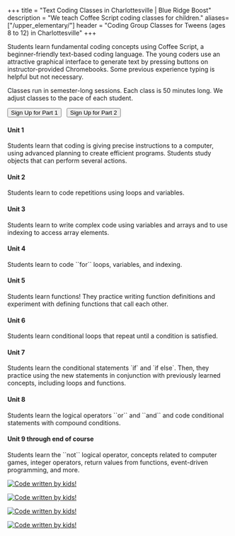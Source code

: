 +++
title = "Text Coding Classes in Charlottesville | Blue Ridge Boost"
description = "We teach Coffee Script coding classes for children."
aliases=["/upper_elementary/"]
header = "Coding Group Classes for Tweens (ages 8 to 12) in Charlottesville"
+++

<div class="container-fluid">
    <div class="row">
        <p>Students learn fundamental coding concepts using Coffee Script, a beginner-friendly text-based coding language. The young coders use an attractive graphical interface to generate text by pressing buttons on instructor-provided Chromebooks. Some previous experience typing is helpful but not necessary. </p>
        <p> Classes run in semester-long sessions. Each class is 50 minutes long. We adjust classes to the pace of each student.</p>
        <p><a href="https://winter-24-coffee-script-part1.cheddarup.com">
  <button class="button-8" role="button">Sign Up for Part 1</button></a> &nbsp; <a href="https://winter-24-coffee-script-part2.cheddarup.com">
  <button class="button-8" role="button">Sign Up for Part 2</button></a> </p>
    </div>
    <div class="row flex-column flex-md-row">
        <div class="col col-md-6 col-lg-8">
<p></p>                        
<h4> Unit 1</h4>

Students learn that coding is giving precise instructions to a computer, using advanced planning to create efficient programs. Students study objects that can perform several actions.

<h4> Unit 2</h4>

Students learn to code repetitions using loops and variables.

<h4> Unit 3</h4>

Students learn to write complex code using variables and arrays and to use indexing to access array elements.

<h4> Unit 4</h4>
Students learn to code ``for`` loops, variables, and indexing.

<h4> Unit 5</h4>
Students learn functions! They practice writing function definitions and experiment with
defining functions that call each other.

<h4> Unit 6</h4>
Students learn conditional loops that repeat until a condition is satisfied.

<h4> Unit 7 </h4>
Students learn the conditional statements `if` and `if else`. Then, they practice using the new statements in conjunction with previously learned concepts, including loops and functions.

<h4> Unit 8 </h4>
Students learn the logical operators ``or`` and ``and`` and code conditional statements with compound conditions.

<h4> Unit 9 through end of course </h4>
Students learn the ``not`` logical operator, concepts related to computer games, integer operators, return values from functions, event-driven programming, and more.
        </div>
        <div class="col col-md-6 col-lg-3">

<a href="https://www.codemonkey.com/courses/coding-adventure/"><img alt="Code written by kids!" src="/images/ca2.webp" class="img-fluid"></a><br><p></p> 
<a href="https://www.codemonkey.com/courses/coding-adventure/"><img alt="Code written by kids!" src="/images/ca6.webp" class="img-fluid"></a><br><p></p> 
<a href="https://www.codemonkey.com/courses/coding-adventure/"><img alt="Code written by kids!" src="/images/ca7.webp" class="img-fluid"></a><br><p></p> 
<a href="https://www.codemonkey.com/courses/coding-adventure/"><img alt="Code written by kids!" src="/images/ca9.webp" class="img-fluid"></a>
        </div>
    </div>
</div>

</div>
